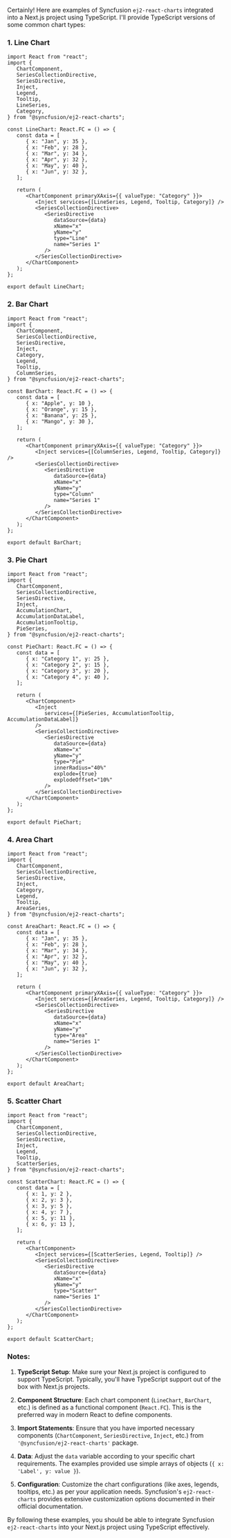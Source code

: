 Certainly! Here are examples of Syncfusion `ej2-react-charts` integrated into a Next.js project using TypeScript. I'll provide TypeScript versions of some common chart types:

### 1. Line Chart

```tsx
import React from "react";
import {
   ChartComponent,
   SeriesCollectionDirective,
   SeriesDirective,
   Inject,
   Legend,
   Tooltip,
   LineSeries,
   Category,
} from "@syncfusion/ej2-react-charts";

const LineChart: React.FC = () => {
   const data = [
      { x: "Jan", y: 35 },
      { x: "Feb", y: 28 },
      { x: "Mar", y: 34 },
      { x: "Apr", y: 32 },
      { x: "May", y: 40 },
      { x: "Jun", y: 32 },
   ];

   return (
      <ChartComponent primaryXAxis={{ valueType: "Category" }}>
         <Inject services={[LineSeries, Legend, Tooltip, Category]} />
         <SeriesCollectionDirective>
            <SeriesDirective
               dataSource={data}
               xName="x"
               yName="y"
               type="Line"
               name="Series 1"
            />
         </SeriesCollectionDirective>
      </ChartComponent>
   );
};

export default LineChart;
```

### 2. Bar Chart

```tsx
import React from "react";
import {
   ChartComponent,
   SeriesCollectionDirective,
   SeriesDirective,
   Inject,
   Category,
   Legend,
   Tooltip,
   ColumnSeries,
} from "@syncfusion/ej2-react-charts";

const BarChart: React.FC = () => {
   const data = [
      { x: "Apple", y: 10 },
      { x: "Orange", y: 15 },
      { x: "Banana", y: 25 },
      { x: "Mango", y: 30 },
   ];

   return (
      <ChartComponent primaryXAxis={{ valueType: "Category" }}>
         <Inject services={[ColumnSeries, Legend, Tooltip, Category]} />
         <SeriesCollectionDirective>
            <SeriesDirective
               dataSource={data}
               xName="x"
               yName="y"
               type="Column"
               name="Series 1"
            />
         </SeriesCollectionDirective>
      </ChartComponent>
   );
};

export default BarChart;
```

### 3. Pie Chart

```tsx
import React from "react";
import {
   ChartComponent,
   SeriesCollectionDirective,
   SeriesDirective,
   Inject,
   AccumulationChart,
   AccumulationDataLabel,
   AccumulationTooltip,
   PieSeries,
} from "@syncfusion/ej2-react-charts";

const PieChart: React.FC = () => {
   const data = [
      { x: "Category 1", y: 25 },
      { x: "Category 2", y: 15 },
      { x: "Category 3", y: 20 },
      { x: "Category 4", y: 40 },
   ];

   return (
      <ChartComponent>
         <Inject
            services={[PieSeries, AccumulationTooltip, AccumulationDataLabel]}
         />
         <SeriesCollectionDirective>
            <SeriesDirective
               dataSource={data}
               xName="x"
               yName="y"
               type="Pie"
               innerRadius="40%"
               explode={true}
               explodeOffset="10%"
            />
         </SeriesCollectionDirective>
      </ChartComponent>
   );
};

export default PieChart;
```

### 4. Area Chart

```tsx
import React from "react";
import {
   ChartComponent,
   SeriesCollectionDirective,
   SeriesDirective,
   Inject,
   Category,
   Legend,
   Tooltip,
   AreaSeries,
} from "@syncfusion/ej2-react-charts";

const AreaChart: React.FC = () => {
   const data = [
      { x: "Jan", y: 35 },
      { x: "Feb", y: 28 },
      { x: "Mar", y: 34 },
      { x: "Apr", y: 32 },
      { x: "May", y: 40 },
      { x: "Jun", y: 32 },
   ];

   return (
      <ChartComponent primaryXAxis={{ valueType: "Category" }}>
         <Inject services={[AreaSeries, Legend, Tooltip, Category]} />
         <SeriesCollectionDirective>
            <SeriesDirective
               dataSource={data}
               xName="x"
               yName="y"
               type="Area"
               name="Series 1"
            />
         </SeriesCollectionDirective>
      </ChartComponent>
   );
};

export default AreaChart;
```

### 5. Scatter Chart

```tsx
import React from "react";
import {
   ChartComponent,
   SeriesCollectionDirective,
   SeriesDirective,
   Inject,
   Legend,
   Tooltip,
   ScatterSeries,
} from "@syncfusion/ej2-react-charts";

const ScatterChart: React.FC = () => {
   const data = [
      { x: 1, y: 2 },
      { x: 2, y: 3 },
      { x: 3, y: 5 },
      { x: 4, y: 7 },
      { x: 5, y: 11 },
      { x: 6, y: 13 },
   ];

   return (
      <ChartComponent>
         <Inject services={[ScatterSeries, Legend, Tooltip]} />
         <SeriesCollectionDirective>
            <SeriesDirective
               dataSource={data}
               xName="x"
               yName="y"
               type="Scatter"
               name="Series 1"
            />
         </SeriesCollectionDirective>
      </ChartComponent>
   );
};

export default ScatterChart;
```

### Notes:

1. **TypeScript Setup**: Make sure your Next.js project is configured to support TypeScript. Typically, you'll have TypeScript support out of the box with Next.js projects.

2. **Component Structure**: Each chart component (`LineChart`, `BarChart`, etc.) is defined as a functional component (`React.FC`). This is the preferred way in modern React to define components.

3. **Import Statements**: Ensure that you have imported necessary components (`ChartComponent`, `SeriesDirective`, `Inject`, etc.) from `'@syncfusion/ej2-react-charts'` package.

4. **Data**: Adjust the `data` variable according to your specific chart requirements. The examples provided use simple arrays of objects (`{ x: 'Label', y: value }`).

5. **Configuration**: Customize the chart configurations (like axes, legends, tooltips, etc.) as per your application needs. Syncfusion's `ej2-react-charts` provides extensive customization options documented in their official documentation.

By following these examples, you should be able to integrate Syncfusion `ej2-react-charts` into your Next.js project using TypeScript effectively.
